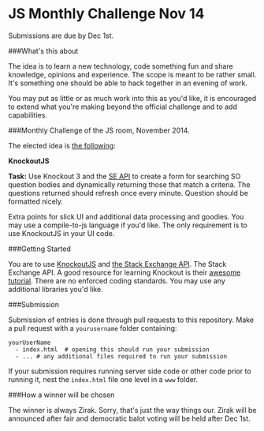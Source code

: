 JS Monthly Challenge Nov 14
===========================

Submissions are due by Dec 1st. 

###What's this about

The idea is to learn a new technology, code something fun and share knowledge, opinions and experience. The scope is meant to be rather small. It's something one should be able to hack together in an evening of work.

You may put as little or as much work into this as you'd like, it is encouraged to extend what you're making beyond the official challenge and to add capabilities.

###Monthly Challenge of the JS room, November 2014. 

The elected idea is [the following](http://meta.stackoverflow.com/a/276690/1348195):

**KnockoutJS**

**Task:** Use Knockout 3 and the [SE API](http://api.stackexchange.com/docs/excerpt-search#order=desc&sort=activity&body=jquery&filter=default&site=stackoverflow&run=true) to create a form for searching SO question bodies and dynamically returning those that match a criteria. The questions returned should refresh once every minute. Question should be formatted nicely. 

Extra points for slick UI and additional data processing and goodies. You may use a compile-to-js language if you'd like. The only requirement is to use KnockoutJS in your UI code. 

###Getting Started

You are to use [KnockoutJS](http://knockoutjs.com/) and [the Stack Exchange API](https://api.stackexchange.com/). The Stack Exchange API. A good resource for learning Knockout is their [awesome tutorial](http://learn.knockoutjs.com/). There are no enforced coding standards. You may use any additional libraries you'd like.

###Submission

Submission of entries is done through pull requests to this repository. Make a pull request with a `yourusername` folder containing:

    yourUserName
      - index.html  # opening this should run your submission
      - ... # any additional files required to run your submission

If your submission requires running server side code or other code prior to running it, nest the `index.html` file one level in a `www` folder.

###How a winner will be chosen

The winner is always Zirak. Sorry, that's just the way things our. Zirak will be announced after fair and democratic balot voting will be held after Dec 1st. 


